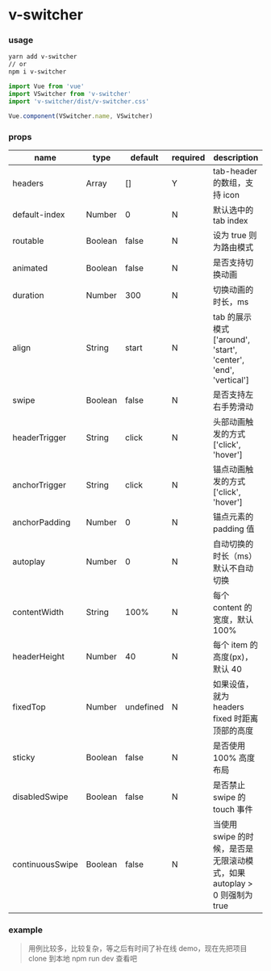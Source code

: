 # v-switcher

### usage
```sh
yarn add v-switcher
// or
npm i v-switcher
```

```javascript
import Vue from 'vue'
import VSwitcher from 'v-switcher'
import 'v-switcher/dist/v-switcher.css'

Vue.component(VSwitcher.name, VSwitcher)
```

### props
| name | type | default  | required | description |
| --- | --- | --- | --- | --- |
| headers | Array | [] | Y | tab-header 的数组，支持 icon |
| default-index | Number | 0 | N | 默认选中的 tab index |
| routable | Boolean | false | N | 设为 true 则为路由模式 |
| animated | Boolean | false | N | 是否支持切换动画 | 
| duration | Number | 300 | N | 切换动画的时长，ms |
| align | String | start | N | tab 的展示模式 ['around', 'start', 'center', 'end', 'vertical'] |
| swipe | Boolean | false | N | 是否支持左右手势滑动 | 
| headerTrigger | String | click | N | 头部动画触发的方式 ['click', 'hover'] |
| anchorTrigger | String | click | N | 锚点动画触发的方式 ['click', 'hover'] |
| anchorPadding | Number | 0 | N | 锚点元素的 padding 值 |
| autoplay | Number | 0 | N | 自动切换的时长（ms）默认不自动切换 |
| contentWidth | String | 100% | N | 每个 content 的宽度，默认 100% |
| headerHeight | Number | 40 | N | 每个 item 的高度(px)，默认 40 |
| fixedTop | Number | undefined | N | 如果设值，就为 headers fixed 时距离顶部的高度 |
| sticky | Boolean | false | N | 是否使用 100% 高度布局 |
| disabledSwipe | Boolean | false | N | 是否禁止 swipe 的 touch 事件 |
| continuousSwipe | Boolean | false | N | 当使用 swipe 的时候，是否是无限滚动模式，如果 autoplay > 0 则强制为 true |

### example
> 用例比较多，比较复杂，等之后有时间了补在线 demo，现在先把项目 clone 到本地 npm run dev 查看吧
